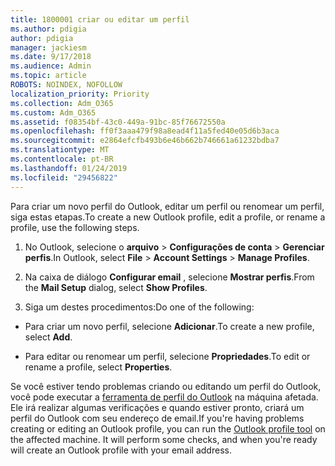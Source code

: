 ```yaml
---
title: 1800001 criar ou editar um perfil
ms.author: pdigia
author: pdigia
manager: jackiesm
ms.date: 9/17/2018
ms.audience: Admin
ms.topic: article
ROBOTS: NOINDEX, NOFOLLOW
localization_priority: Priority
ms.collection: Adm_O365
ms.custom: Adm_O365
ms.assetid: f08354bf-43c0-449a-91bc-85f76672550a
ms.openlocfilehash: ff0f3aaa479f98a8ead4f11a5fed40e05d6b3aca
ms.sourcegitcommit: e2864efcfb493b6e46b662b746661a61232bdba7
ms.translationtype: MT
ms.contentlocale: pt-BR
ms.lasthandoff: 01/24/2019
ms.locfileid: "29456822"
---
```

<span data-ttu-id="ca733-102">Para criar um novo perfil do Outlook, editar um perfil ou renomear um perfil, siga estas etapas.</span><span class="sxs-lookup"><span data-stu-id="ca733-102">To create a new Outlook profile, edit a profile, or rename a profile, use the following steps.</span></span>
  
1. <span data-ttu-id="ca733-103">No Outlook, selecione o **arquivo** \> **Configurações de conta** \> **Gerenciar perfis**.</span><span class="sxs-lookup"><span data-stu-id="ca733-103">In Outlook, select **File** \> **Account Settings** \> **Manage Profiles**.</span></span>
    
2. <span data-ttu-id="ca733-104">Na caixa de diálogo **Configurar email** , selecione **Mostrar perfis**.</span><span class="sxs-lookup"><span data-stu-id="ca733-104">From the **Mail Setup** dialog, select **Show Profiles**.</span></span>
    
3. <span data-ttu-id="ca733-105">Siga um destes procedimentos:</span><span class="sxs-lookup"><span data-stu-id="ca733-105">Do one of the following:</span></span>
    
  - <span data-ttu-id="ca733-106">Para criar um novo perfil, selecione **Adicionar**.</span><span class="sxs-lookup"><span data-stu-id="ca733-106">To create a new profile, select **Add**.</span></span>
    
  - <span data-ttu-id="ca733-107">Para editar ou renomear um perfil, selecione **Propriedades**.</span><span class="sxs-lookup"><span data-stu-id="ca733-107">To edit or rename a profile, select **Properties**.</span></span>
    
<span data-ttu-id="ca733-p101">Se você estiver tendo problemas criando ou editando um perfil do Outlook, você pode executar a [ferramenta de perfil do Outlook](https://aka.ms/SaRA-OutlookSetupProfile) na máquina afetada. Ele irá realizar algumas verificações e quando estiver pronto, criará um perfil do Outlook com seu endereço de email.</span><span class="sxs-lookup"><span data-stu-id="ca733-p101">If you're having problems creating or editing an Outlook profile, you can run the [Outlook profile tool](https://aka.ms/SaRA-OutlookSetupProfile) on the affected machine. It will perform some checks, and when you're ready will create an Outlook profile with your email address.</span></span> 
  

